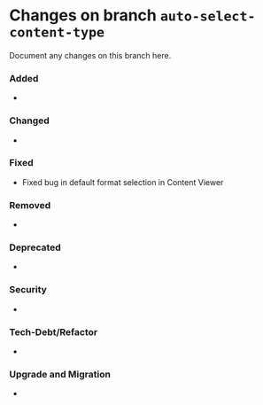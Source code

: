 # Changes on branch `auto-select-content-type`
Document any changes on this branch here.
### Added
- 

### Changed
- 

### Fixed
- Fixed bug in default format selection in Content Viewer

### Removed
- 

### Deprecated
- 

### Security
- 

### Tech-Debt/Refactor
- 

### Upgrade and Migration
- 
